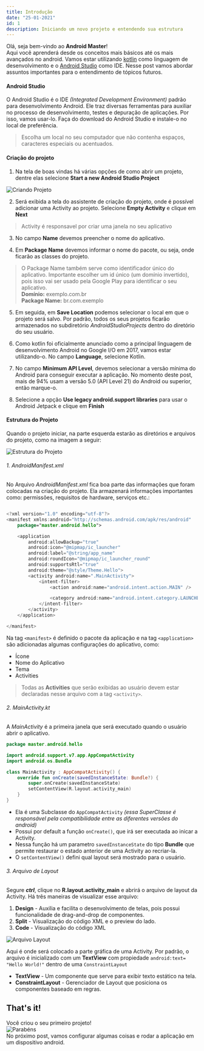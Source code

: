 ```yaml
---
title: Introdução
date: "25-01-2021"
id: 1
description: Iniciando um novo projeto e entendendo sua estrutura
---
```


Olá, seja bem-vindo ao **Android Master**!  
Aqui você aprenderá desde os conceitos mais básicos até os mais avançados no android. Vamos estar utilizando [kotlin](https://kotlinlang.org/) como linguagem de desenvolvimento e o [Android Studio](https://developer.android.com/studio?hl=pt-br) como IDE. Nesse post vamos abordar assuntos importantes para o entendimento de tópicos futuros.


#### Android Studio

O Android Studio é o IDE _(Integrated Development Environment)_ padrão para desenvolvimento Android. Ele traz diversas ferramentas para auxiliar no processo de desenvolvimento, testes e depuração de aplicações. Por isso, vamos usar-lo. Faça do download do Android Studio e instale-o no local de preferência.
> Escolha um local no seu computador que não contenha espaços, caracteres especiais ou acentuados.
  
#### Criação do projeto

1. Na tela de boas vindas há várias opções de como abrir um projeto, dentre elas selecione **Start a new Android Studio Project**

![Criando Projeto](criando-projeto.gif "Criando um novo projeto")

2. Será exibida a tela do assistente de criação do projeto, onde é possível adicionar uma Activity ao projeto. Selecione **Empty Activity** e clique em **Next**
> Activity é responsavel por criar uma janela no seu aplicativo

3. No campo **Name** devemos preencher o nome do aplicativo.  

4. Em **Package Name** devemos informar o nome do pacote, ou seja, onde ficarão as classes do projeto.
> O Package Name também serve como identificador único do aplicativo. Importante escolher um id único (um domínio invertido), pois isso vai ser usado pela Google Play para identificar o seu aplicativo.  
> **Domínio:** exemplo.com.br  
> **Package Name:** br.com.exemplo
  
5. Em seguida, em **Save Location** podemos selecionar o local em que o projeto será salvo. Por padrão, todos os seus projetos ficarão armazenados no subdiretório _AndroidStudioProjects_ dentro do diretório do seu usuário.
  
6. Como kotlin foi oficialmente anunciado como a principal linguagem de desenvolvimento Android no Google I/O em 2017, vamos estar utilizando-o. No campo **Language**, selecione Kotlin.

7. No campo **Minimum API Level**, devemos selecionar a versão mínima do Android para conseguir executar a aplicação. No momento deste post, mais de 94% usam a versão 5.0 (API Level 21) do Android ou superior, então marque-o.

8. Selecione a opção **Use legacy android.support libraries** para usar o Android Jetpack e clique em **Finish**

#### Estrutura do Projeto

Quando o projeto iniciar, na parte esquerda estarão as diretórios e arquivos do projeto, como na imagem a seguir:

![Estrutura do Projeto](estrutura-do-projeto.png "Estrutura do Projeto")

###### 1. AndroidManifest.xml

No Arquivo _AndroidManifest.xml_ fica boa parte das informações que foram colocadas na criação do projeto. Ela armazenará informações importantes como: permissões, requisitos de hardware, serviços etc.:

```kotlin

<?xml version="1.0" encoding="utf-8"?>
<manifest xmlns:android="http://schemas.android.com/apk/res/android"
    package="master.android.hello">

    <application
        android:allowBackup="true"
        android:icon="@mipmap/ic_launcher"
        android:label="@string/app_name"
        android:roundIcon="@mipmap/ic_launcher_round"
        android:supportsRtl="true"
        android:theme="@style/Theme.Hello">
        <activity android:name=".MainActivity">
            <intent-filter>
                <action android:name="android.intent.action.MAIN" />

                <category android:name="android.intent.category.LAUNCHER" />
            </intent-filter>
        </activity>
    </application>

</manifest>
```  

Na tag `<manifest>` é definido o pacote da aplicação e na tag `<application>` são adicionadas algumas configurações do aplicativo, como:
 * Ícone
 * Nome do Aplicativo
 * Tema
 * Activities

> Todas as **Activities** que serão exibidas ao usuário devem estar declaradas nesse arquivo com a tag `<activity>`.

###### 2. MainActivity.kt

A _MainActivity_ é a primeira janela que será executado quando o usuário abrir o aplicativo.

```kotlin
package master.android.hello

import android.support.v7.app.AppCompatActivity
import android.os.Bundle

class MainActivity : AppCompatActivity() {
    override fun onCreate(savedInstanceState: Bundle?) {
        super.onCreate(savedInstanceState)
        setContentView(R.layout.activity_main)
    }
}
``` 

* Ela é uma Subclasse do `AppCompatActivity` _(essa SuperClasse é responsável pela compatibilidade entre as diferentes versões do android)_ 
* Possui por default a função `onCreate()`, que irá ser executada ao inicar a Activity. 
* Nessa função há um parametro `savedInstanceState` do tipo **Bundle** que permite restaurar o estado anterior de uma Activity ao recriar-la.
* O `setContentView()` defini qual layout será mostrado para o usuário.



###### 3. Arquivo de Layout

Segure **_ctrl_**, clique no **R.layout.activity_main** e abrirá o arquivo de layout da Activity. Há três maneiras de visualizar esse arquivo:
1. **Design** - Auxilia e facilita o desenvolvimento de telas, pois possui funcionalidade de drag-and-drop de componentes.
2. **Split** - Visualização do código XML e o preview do lado.
3. **Code** - Visualização do código XML

![Arquivo Layout](arquivo-layout.gif "Arquivo Layout")

Aqui é onde será colocado a parte gráfica de uma Activity. Por padrão, o arquivo é inicializado com um **TextView** com propiedade `android:text= "Hello World!"` dentro de uma `ConstraintLayout`
- **TextView** - Um componente que serve para exibir texto estático na tela.
- **ConstraintLayout** - Gerenciador de Layout que posiciona os componentes baseado em regras.

## That's it!
Você criou o seu primeiro projeto!  
![Parabéns](parabéns.gif)  
No próximo post, vamos configurar algumas coisas e rodar a aplicação em um dispositivo android.

